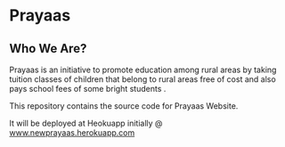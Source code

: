 # Prayaas
## Who We Are?

Prayaas is an initiative to promote education among rural areas by taking tuition classes of children that belong to rural areas free of cost and also pays school fees of some bright students .

This repository contains the source code for Prayaas Website.

It will be deployed at Heokuapp initially @ www.newprayaas.herokuapp.com
